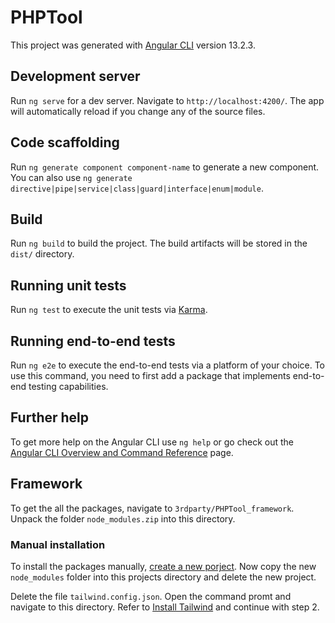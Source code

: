 
# PHPTool

This project was generated with [Angular CLI](https://github.com/angular/angular-cli) version 13.2.3.

## Development server

Run `ng serve` for a dev server. Navigate to `http://localhost:4200/`. The app will automatically reload if you change any of the source files.

## Code scaffolding

Run `ng generate component component-name` to generate a new component. You can also use `ng generate directive|pipe|service|class|guard|interface|enum|module`.

## Build

Run `ng build` to build the project. The build artifacts will be stored in the `dist/` directory.

## Running unit tests

Run `ng test` to execute the unit tests via [Karma](https://karma-runner.github.io).

## Running end-to-end tests

Run `ng e2e` to execute the end-to-end tests via a platform of your choice. To use this command, you need to first add a package that implements end-to-end testing capabilities.

## Further help

To get more help on the Angular CLI use `ng help` or go check out the [Angular CLI Overview and Command Reference](https://angular.io/cli) page.

## Framework

To get the all the packages, navigate to `3rdparty/PHPTool_framework`. Unpack the folder `node_modules.zip` into this directory.

### Manual installation

To install the packages manually, [create a new porject](https://angular.io/guide/setup-local). Now copy the new `node_modules` folder into this projects directory
and delete the new project.

Delete the file `tailwind.config.json`. Open the command promt and navigate to this directory. Refer to [Install Tailwind](https://tailwindcss.com/docs/guides/angular) and continue with step 2.
